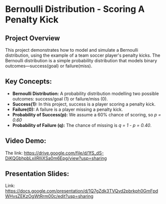 # Bernoulli Distribution - Scoring A Penalty Kick
## Project Overview
This project demonstrates how to model and simulate a Bernoulli distribution, using the example of a team soccer player's penalty kicks. The Bernoulli distribution is a simple probability distribution that models binary outcomes—success(goal) or failure(miss).

## Key Concepts:
* **Bernoulli Distribution:** A probability distribution modelling two possible outcomes: success/goal (1) or failure/miss (0).
* **Success(1):** In this project, success is a player scoring a penalty kick.
* **Failure(0):** A failure is a player missing a penalty kick.
* **Probability of Success(p):** We assume a 60% chance of scoring, so *p = 0.60*
* **Probability of Failure (q):** The chance of missing is *q = 1 - p = 0.40*.

## Video Demo:
The link: https://drive.google.com/file/d/1fS_dS-DiKQGbhpbLxiIRIliXSa0m6Epg/view?usp=sharing

## Presentation Slides:
Link: https://docs.google.com/presentation/d/1Q7gZdk3TVQvd2pbrkph0GmFpdWHvsZEKzOgWtRrm00c/edit?usp=sharing
